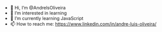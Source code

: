 - 👋 Hi, I’m @AndrelsOliveira
- 👀 I’m interested in learning
- 🌱 I’m currently learning JavaScript
- 📫 How to reach me: https://www.linkedin.com/in/andre-luis-oliveira/
